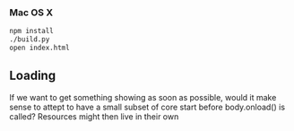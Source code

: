 
### Mac OS X

```bash
npm install
./build.py
open index.html
```

## Loading
If we want to get something showing as soon as possible, would it make sense to attept to have a small subset of core start before body.onload() is called? Resources might then live in their own <script> blocks. Hmm.

## Scenes

### enter() [optional]
	called immediately when scene is made active

### leave() [optional]
	called immediately when scene is deactivated

### tick() [optional]
    called every engine.Tick seconds; possibly multiple times per frame. All calls to tick() for a frame will be made before a call to update().

### update(elapsed) [optional]
	called every frame; parameter is elapsed time in seconds

### draw()
	called every frame

## Tools

### play.js

Use this to test out music and synths.

```bash
./play.js music/gymnopedie.mml synths/bells.js
```
